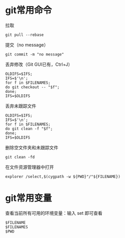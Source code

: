 # git常用命令

拉取
```
git pull --rebase
```

提交（no message）
```
git commit -m "no message"
```

丢弃修改（Git GUI已有，Ctrl+J）
```
OLDIFS=$IFS;
IFS=$'\n';
for f in $FILENAMES;
do git checkout -- "$f";
done;
IFS=$OLDIFS
```

丢弃未跟踪文件
```
OLDIFS=$IFS;
IFS=$'\n';
for f in $FILENAMES;
do git clean -f "$f";
done;
IFS=$OLDIFS
```

删除空文件夹和未跟踪文件
```
git clean -fd
```

在文件资源管理器中打开
```
explorer /select,$(cygpath -w ${PWD}"/"${FILENAME})
```



# git常用变量

查看当前所有可用的环境变量：输入 set 即可查看
```
$FILENAME
$FILENAMES
$PWD
```



